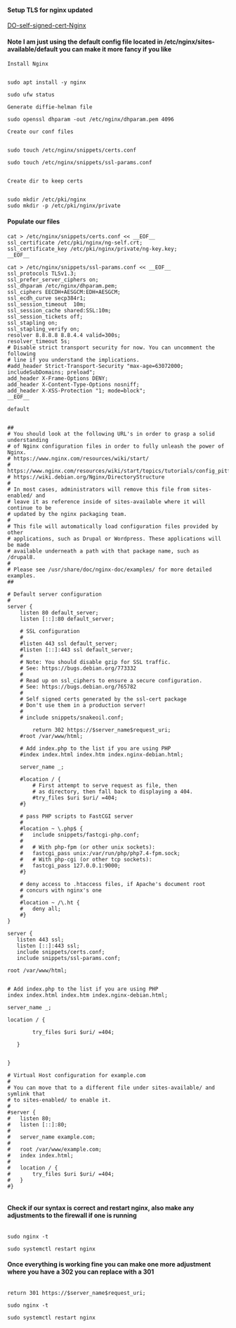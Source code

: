 #### Setup TLS for nginx updated


[DO-self-signed-cert-Nginx](https://www.digitalocean.com/community/tutorials/how-to-create-a-self-signed-ssl-certificate-for-nginx-in-ubuntu-20-04-1)


#### Note I am just using the default config file located in /etc/nginx/sites-available/default you can make it more fancy if you like


```Install Nginx```

````

sudo apt install -y nginx

sudo ufw status

````


```Generate diffie-helman file```


````
sudo openssl dhparam -out /etc/nginx/dhparam.pem 4096

````

```Create our conf files```


````

sudo touch /etc/nginx/snippets/certs.conf

sudo touch /etc/nginx/snippets/ssl-params.conf


````

```Create dir to keep certs```


````

sudo mkdir /etc/pki/nginx
sudo mkdir -p /etc/pki/nginx/private

````

#### Populate our files

````
cat > /etc/nginx/snippets/certs.conf << __EOF__
ssl_certificate /etc/pki/nginx/ng-self.crt;
ssl_certificate_key /etc/pki/nginx/private/ng-key.key;
__EOF__

````

````
cat > /etc/nginx/snippets/ssl-params.conf << __EOF__
ssl_protocols TLSv1.3;
ssl_prefer_server_ciphers on;
ssl_dhparam /etc/nginx/dhparam.pem; 
ssl_ciphers EECDH+AESGCM:EDH+AESGCM;
ssl_ecdh_curve secp384r1;
ssl_session_timeout  10m;
ssl_session_cache shared:SSL:10m;
ssl_session_tickets off;
ssl_stapling on;
ssl_stapling_verify on;
resolver 8.8.8.8 8.8.4.4 valid=300s;
resolver_timeout 5s;
# Disable strict transport security for now. You can uncomment the following
# line if you understand the implications.
#add_header Strict-Transport-Security "max-age=63072000; includeSubDomains; preload";
add_header X-Frame-Options DENY;
add_header X-Content-Type-Options nosniff;
add_header X-XSS-Protection "1; mode=block";
__EOF__

````

```default```



````

##
# You should look at the following URL's in order to grasp a solid understanding
# of Nginx configuration files in order to fully unleash the power of Nginx.
# https://www.nginx.com/resources/wiki/start/
# https://www.nginx.com/resources/wiki/start/topics/tutorials/config_pitfalls/
# https://wiki.debian.org/Nginx/DirectoryStructure
#
# In most cases, administrators will remove this file from sites-enabled/ and
# leave it as reference inside of sites-available where it will continue to be
# updated by the nginx packaging team.
#
# This file will automatically load configuration files provided by other
# applications, such as Drupal or Wordpress. These applications will be made
# available underneath a path with that package name, such as /drupal8.
#
# Please see /usr/share/doc/nginx-doc/examples/ for more detailed examples.
##

# Default server configuration
#
server {
	listen 80 default_server;
	listen [::]:80 default_server;

	# SSL configuration
	#
	#listen 443 ssl default_server;
	#listen [::]:443 ssl default_server;
	#
	# Note: You should disable gzip for SSL traffic.
	# See: https://bugs.debian.org/773332
	#
	# Read up on ssl_ciphers to ensure a secure configuration.
	# See: https://bugs.debian.org/765782
	#
	# Self signed certs generated by the ssl-cert package
	# Don't use them in a production server!
	#
	# include snippets/snakeoil.conf;
        
        return 302 https://$server_name$request_uri;
	#root /var/www/html;

	# Add index.php to the list if you are using PHP
	#index index.html index.htm index.nginx-debian.html;

	server_name _;

	#location / {
		# First attempt to serve request as file, then
		# as directory, then fall back to displaying a 404.
		#try_files $uri $uri/ =404;
	#}

	# pass PHP scripts to FastCGI server
	#
	#location ~ \.php$ {
	#	include snippets/fastcgi-php.conf;
	#
	#	# With php-fpm (or other unix sockets):
	#	fastcgi_pass unix:/var/run/php/php7.4-fpm.sock;
	#	# With php-cgi (or other tcp sockets):
	#	fastcgi_pass 127.0.0.1:9000;
	#}

	# deny access to .htaccess files, if Apache's document root
	# concurs with nginx's one
	#
	#location ~ /\.ht {
	#	deny all;
	#}
}

server {
   listen 443 ssl;
   listen [::]:443 ssl;
   include snippets/certs.conf;
   include snippets/ssl-params.conf;

root /var/www/html;


# Add index.php to the list if you are using PHP
index index.html index.htm index.nginx-debian.html;

server_name _;

location / {

        try_files $uri $uri/ =404;

   } 


}

# Virtual Host configuration for example.com
#
# You can move that to a different file under sites-available/ and symlink that
# to sites-enabled/ to enable it.
#
#server {
#	listen 80;
#	listen [::]:80;
#
#	server_name example.com;
#
#	root /var/www/example.com;
#	index index.html;
#
#	location / {
#		try_files $uri $uri/ =404;
#	}
#}


````

#### Check if our syntax is correct and restart nginx, also make any adjustments to the firewall if one is running

````

sudo nginx -t

sudo systemctl restart nginx

````

#### Once everything is working fine you can make one more adjustment where you have a 302 you can replace with a 301


````

return 301 https://$server_name$request_uri;

sudo nginx -t

sudo systemctl restart nginx


````
